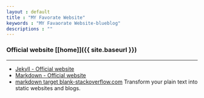 ```yaml
---
layout : default
title : "MY Favorate Website"
keywords : "MY Favaorate Website-blueblog"
descriptions : ""
---
```


### Official website [\[home\]]({{ site.baseurl }})

---

-	[Jekyll - Official website][t1]
-	[Markdown - Official website][t2]
-	<a href="http://stackoverflow.com/questions/4425198/markdown-target-blank" target="_blank">markdown target blank-stackoverflow.com</a>
Transform your plain text into static websites and blogs.

[t1]: http://jekyllrb.com/ "Jekyll"
[t2]: http://daringfireball.net/projects/markdown/ "Markdown"